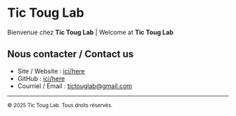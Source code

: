 # Tic Toug Lab

Bienvenue chez **Tic Toug Lab** | Welcome at **Tic Toug Lab**

## Nous contacter / Contact us
- Site / Website : [ici/here](https://tictouglab.github.com)
- GitHub : [ici/here](https://github.com/tictouglab)
- Courriel / Email : [tictouglab@gmail.com](mailto:tictouglab@gmail.com)

---

<sub>© 2025 Tic Toug Lab. Tous droits réservés.</sub>
